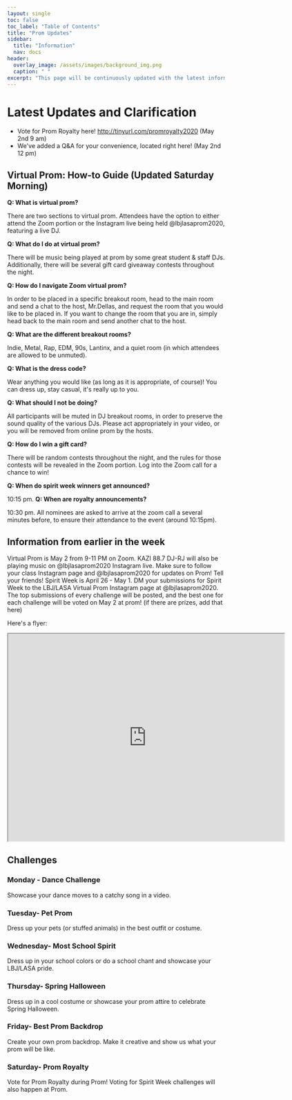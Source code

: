 ```yaml
---
layout: single
toc: false
toc_label: "Table of Contents"
title: "Prom Updates"
sidebar:
  title: "Information"
  nav: docs
header:
  overlay_image: /assets/images/background_img.png
  caption: " "
excerpt: "This page will be continuously updated with the latest information about Online Prom"
---
```

# Latest Updates and Clarification
- Vote for Prom Royalty here! <http://tinyurl.com/promroyalty2020> (May 2nd 9 am)
- We've added a Q&A for your convenience, located right here! (May 2nd 12 pm)

## Virtual Prom: How-to Guide (Updated Saturday Morning)

**Q: What is virtual prom?**

There are two sections to virtual prom. Attendees have the option to either attend the Zoom portion or the Instagram live being held @lbjlasaprom2020, featuring a live DJ.

**Q: What do I do at virtual prom?**

There will be music being played at prom by some great student & staff DJs. Additionally, there will be several gift card giveaway contests throughout the night.

**Q: How do I navigate Zoom virtual prom?**

In order to be placed in a specific breakout room, head to the main room and send a chat to the host, Mr.Dellas, and request the room that you would like to be placed in. If you want to change the room that you are in, simply head back to the main room and send another chat to the host.

**Q: What are the different breakout rooms?**

Indie, Metal, Rap, EDM, 90s, Lantinx, and a quiet room (in which attendees are allowed to be unmuted).

**Q: What is the dress code?**

Wear anything you would like (as long as it is appropriate, of course)! You can dress up, stay casual, it's really up to you.

**Q: What should I not be doing?**

All participants will be muted in DJ breakout rooms, in order to preserve the sound quality of the various DJs. Please act appropriately in your video, or you will be removed from online prom by the hosts.

**Q: How do I win a gift card?**

There will be random contests throughout the night, and the rules for those contests will be revealed in the Zoom portion. Log into the Zoom call for a chance to win!

**Q: When do spirit week winners get announced?**

10:15 pm.
**Q: When are royalty announcements?**

10:30 pm. All nominees are asked to arrive at the zoom call a several minutes before, to ensure their attendance to the event (around 10:15pm).

## Information from earlier in the week
Virtual Prom is May 2 from 9-11 PM on Zoom. KAZI 88.7 DJ-RJ will also be playing music on @lbjlasaprom2020 Instagram live. 
Make sure to follow your class Instagram page and @lbjlasaprom2020 for updates on Prom! Tell your friends!
Spirit Week is April 26 - May 1. DM your submissions for Spirit Week to the LBJ/LASA Virtual Prom Instagram page at @lbjlasaprom2020. The top submissions of every challenge will be posted, and the best one for each challenge will be voted on May 2 at prom! (if there are prizes, add that here)

Here's a flyer:
<iframe src="https://drive.google.com/file/d/14KwVAy4-o9Gv_8thSG8HJbMd8subBbOk/preview" width="640" height="480"></iframe>

## Challenges
### Monday - Dance Challenge
Showcase your dance moves to a catchy song in a video.

### Tuesday- Pet Prom
Dress up your pets (or stuffed animals) in the best outfit or costume. 

### Wednesday- Most School Spirit
Dress up in your school colors or do a school chant and showcase your LBJ/LASA pride. 

### Thursday- Spring Halloween
Dress up in a cool costume or showcase your prom attire to celebrate Spring Halloween.

### Friday- Best Prom Backdrop
Create your own prom backdrop. Make it creative and show us what your prom will be like. 

### Saturday- Prom Royalty
Vote for Prom Royalty during Prom! Voting for Spirit Week challenges will also happen at Prom.
